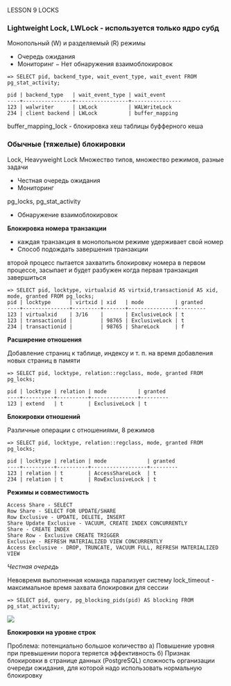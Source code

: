 LESSON 9 LOCKS

### Lightweight Lock, LWLock - используется только ядро субд
Монопольный (W) и разделяемый (R) режимы
+ Очередь ожидания
+ Мониторинг
− Нет обнаружения взаимоблокировок

```
=> SELECT pid, backend_type, wait_event_type, wait_event FROM pg_stat_activity;

pid | backend_type   | wait_event_type | wait_event
----+----------------+-----------------+----------------
123 | walwriter      | LWLock          | WALWriteLock
234 | client backend | LWLock          | buffer_mapping
```

buffer_mapping_lock - блокировка хеш таблицы буфферного кеша

### Обычные (тяжелые) блокировки

Lock, Heavyweight Lock
Множество типов, множество режимов, разные задачи
+ Честная очередь ожидания
+ Мониторинг

pg_locks, pg_stat_activity

+ Обнаружение взаимоблокировок

**Блокировка номера транзакции**
- каждая транзакция в монопольном режиме удерживает свой номер
- Способ подождать завершения транзакции

второй процесс пытается захватить блокировку номера в первом процессе, засыпает и будет разбужен когда первая транзакция завершиться
```
=> SELECT pid, locktype, virtualxid AS virtxid,transactionid AS xid, mode, granted FROM pg_locks;
pid | locktype      | virtxid | xid   | mode          | granted
----+---------------+---------+-------+---------------+---------
123 | virtualxid    | 3/16    |       | ExclusiveLock | t
123 | transactionid |         | 98765 | ExclusiveLock | t
234 | transactionid |         | 98765 | ShareLock     | f
```

**Расширение отношения**

Добавление страниц к таблице, индексу и т. п. на время добавления новых страниц в памяти
```
=> SELECT pid, locktype, relation::regclass, mode, granted FROM pg_locks;

pid | locktype | relation | mode          | granted
----+----------+----------+---------------+---------
123 | extend   | t        | ExclusiveLock | t
```

**Блокировки отношений**

Различные операции с отношениями, 8 режимов
```
=> SELECT pid, locktype, relation::regclass, mode, granted FROM pg_locks;

pid | locktype | relation | mode             | granted
----+----------+----------+------------------+---------
123 | relation | t        | AccessShareLock  | t
234 | relation | t        | RowExclusiveLock | t
```

**Режимы и совместимость**

```
Access Share - SELECT
Row Share - SELECT FOR UPDATE/SHARE
Row Exclusive - UPDATE, DELETE, INSERT
Share Update Exclusive - VACUUM, CREATE INDEX CONCURRENTLY
Share - CREATE INDEX
Share Row - Exclusive CREATE TRIGGER
Exclusive - REFRESH MATERIALIZED VIEW CONCURRENTLY
Access Exclusive - DROP, TRUNCATE, VACUUM FULL, REFRESH MATERIALIZED VIEW
```


*Честная очередь*

Невовремя выполненная команда парализует систему
lock_timeout - максимальное время захвата блокировки для сессии
```
=> SELECT pid, query, pg_blocking_pids(pid) AS blocking FROM pg_stat_activity;
```

<image src="img/lock1.png">


**Блокировки на уровне строк**

Проблема: потенциально большое количество
а) Повышение уровня при превышении порога
теряется эффективность
б) Признак блокировки в странице данных (PostgreSQL)
сложность организации очереди ожидания,
для которой надо использовать нормальную блокировку

